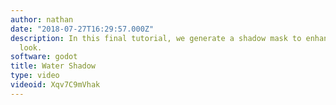 ```yaml
---
author: nathan
date: "2018-07-27T16:29:57.000Z"
description: In this final tutorial, we generate a shadow mask to enhance our 2d water's
  look.
software: godot
title: Water Shadow
type: video
videoid: Xqv7C9mVhak
---
```

